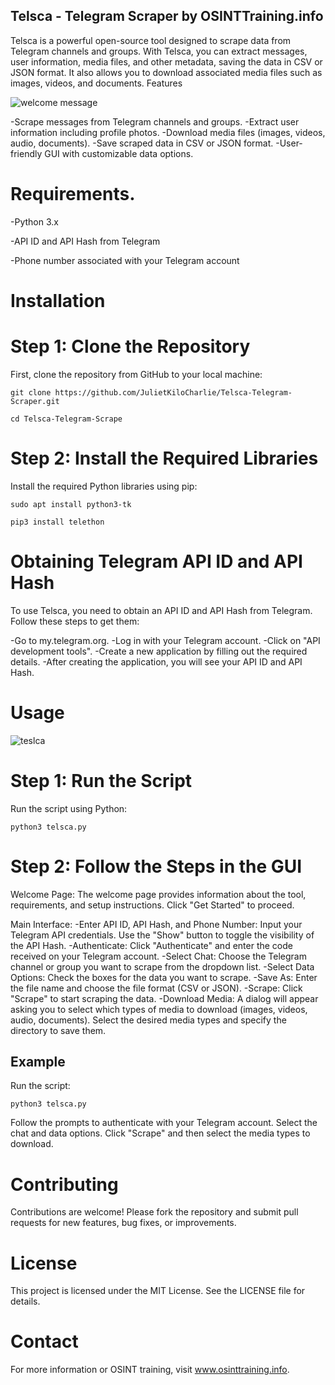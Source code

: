 ## Telsca - Telegram Scraper by OSINTTraining.info

Telsca is a powerful open-source tool designed to scrape data from Telegram channels and groups. With Telsca, you can extract messages, user information, media files, and other metadata, saving the data in CSV or JSON format. It also allows you to download associated media files such as images, videos, and documents.
Features


![welcome message](https://github.com/user-attachments/assets/ac1fedfa-c202-482d-aa14-c738e2d35cf7)


-Scrape messages from Telegram channels and groups.
-Extract user information including profile photos.
-Download media files (images, videos, audio, documents).
-Save scraped data in CSV or JSON format.
-User-friendly GUI with customizable data options.

   

# Requirements.
   
-Python 3.x

-API ID and API Hash from Telegram

-Phone number associated with your Telegram account

# Installation
# Step 1: Clone the Repository

First, clone the repository from GitHub to your local machine:

```git clone https://github.com/JulietKiloCharlie/Telsca-Telegram-Scraper.git```

```cd Telsca-Telegram-Scrape```

# Step 2: Install the Required Libraries

Install the required Python libraries using pip:

```sudo apt install python3-tk```

```pip3 install telethon```

# Obtaining Telegram API ID and API Hash

To use Telsca, you need to obtain an API ID and API Hash from Telegram. Follow these steps to get them:

-Go to my.telegram.org.
-Log in with your Telegram account.
-Click on "API development tools".
-Create a new application by filling out the required details.
-After creating the application, you will see your API ID and API Hash.


# Usage

![teslca](https://github.com/user-attachments/assets/0de66533-c71a-48f1-8562-7fb7e14560e5)

# Step 1: Run the Script

Run the script using Python:

```python3 telsca.py```

# Step 2: Follow the Steps in the GUI


Welcome Page: The welcome page provides information about the tool, requirements, and setup instructions. Click "Get Started" to proceed.

Main Interface:
        -Enter API ID, API Hash, and Phone Number: Input your Telegram API credentials. Use the "Show" button to toggle the visibility of the API Hash.
        -Authenticate: Click "Authenticate" and enter the code received on your Telegram account.
        -Select Chat: Choose the Telegram channel or group you want to scrape from the dropdown list.
        -Select Data Options: Check the boxes for the data you want to scrape.
        -Save As: Enter the file name and choose the file format (CSV or JSON).
        -Scrape: Click "Scrape" to start scraping the data.
        -Download Media: A dialog will appear asking you to select which types of media to download (images, videos, audio, documents). Select the desired media types and specify the directory to save them.

## Example

Run the script:

```python3 telsca.py```

Follow the prompts to authenticate with your Telegram account.
Select the chat and data options.
Click "Scrape" and then select the media types to download.

# Contributing

Contributions are welcome! Please fork the repository and submit pull requests for new features, bug fixes, or improvements.

# License

This project is licensed under the MIT License. See the LICENSE file for details.

# Contact

For more information or OSINT training, visit www.osinttraining.info.
